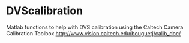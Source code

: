 # DVScalibration
Matlab functions to help with DVS calibration using the Caltech Camera Calibration Toolbox http://www.vision.caltech.edu/bouguetj/calib_doc/
